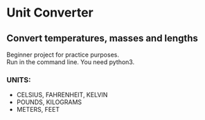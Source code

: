 # Unit Converter
## Convert temperatures, masses and lengths

Beginner project for practice purposes.  
Run in the command line. You need python3.  

### UNITS:
* CELSIUS, FAHRENHEIT, KELVIN
* POUNDS, KILOGRAMS
* METERS, FEET

